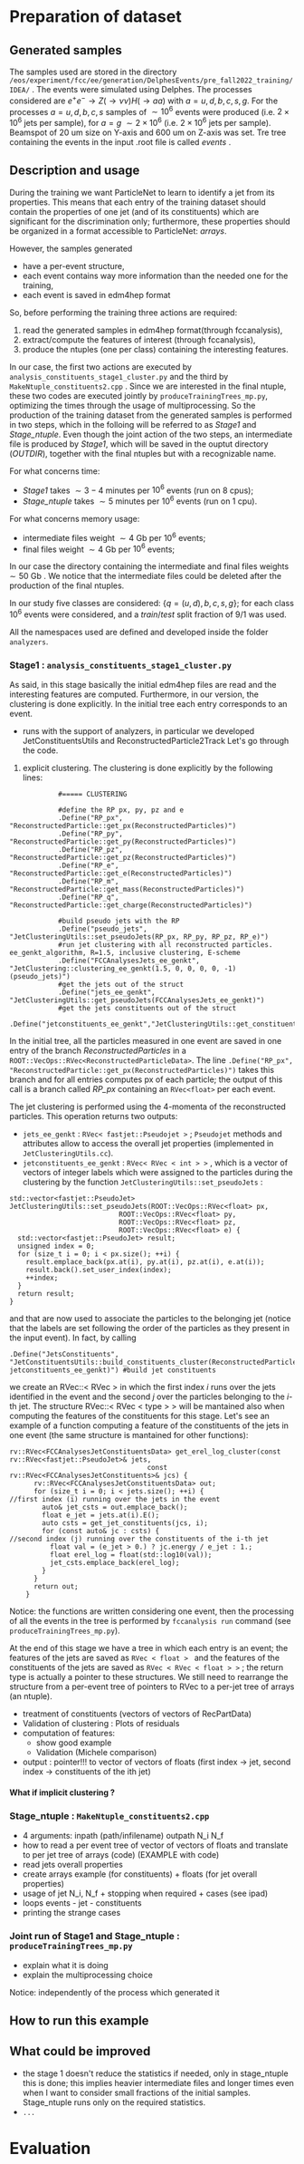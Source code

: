 # Preparation of dataset
## Generated samples
The samples used are stored in the directory `/eos/experiment/fcc/ee/generation/DelphesEvents/pre_fall2022_training/IDEA/` .
The events were simulated using Delphes. 
The processes considered are $e^+ e^- \to Z(\to \nu \nu) H(\to aa)$ with $a = u,d,b,c,s,g$.
For the processes $a =  u,d,b,c,s$ samples of $\sim 10^6$ events were produced (i.e. $2 \times 10^6$ jets per sample), for $a = g$ $\sim 2 \times 10^6$ (i.e. $2 \times 10^6$ jets per sample).
Beamspot of 20 um size on Y-axis and 600 um on Z-axis was set.
Tre tree containing the events in the input .root file is called _events_ .


## Description and usage
During the training we want ParticleNet to learn to identify a jet from its properties. This means that each entry of the training dataset should contain the properties of one jet (and of its constituents) which are significant for the discrimination only; furthermore, these properties should be organized in a format accessible to ParticleNet: *arrays*.

However, the samples generated
* have a per-event structure, 
* each event contains way more information than the needed one for the training,
* each event is saved in edm4hep format 

So, before performing the training three actions are required:
1. read the generated samples in edm4hep format(through fccanalysis),
2. extract/compute the features of interest (through fccanalysis),
3. produce the ntuples (one per class) containing the interesting features.

In our case, the first two actions are executed by `analysis_constituents_stage1_cluster.py` and the third by `MakeNtuple_constituents2.cpp` .
Since we are interested in the final ntuple, these two codes are executed jointly by `produceTrainingTrees_mp.py`, optimizing the times through the usage of multiprocessing.
So the production of the training dataset from the generated samples is performed in two steps, which in the folloing will be referred to as _Stage1_ and _Stage_ntuple_.
Even though the joint action of the two steps, an intermediate file is produced by _Stage1_, which will be saved in the ouptut directory (_OUTDIR_), together with the final ntuples but with a recognizable name.

For what concerns time: 
* _Stage1_ takes $\sim 3-4$ minutes per $10^6$ events (run on 8 cpus);
* _Stage_ntuple_ takes $\sim 5$ minutes per $10^6$ events (run on 1 cpu).

For what concerns memory usage:
* intermediate files weight $\sim 4$ Gb per $10^6$ events; 
* final files weight $\sim 4$ Gb per $10^6$ events;

In our case the directory containing the intermediate and final files weights $\sim 50$ Gb .
We notice that the intermediate files could be deleted after the production of the final ntuples.

In our study five classes are considered: $\{ q = (u,d), b, c, s, g\}$; for each class $10^6$ events were considered, and a $train/test$ split fraction of $9/1$ was used.

All the namespaces used are defined and developed inside the folder `analyzers`.
### Stage1 : `analysis_constituents_stage1_cluster.py`
As said, in this stage basically the initial edm4hep files are read and the interesting features are computed. Furthermore, in our version, the clustering is done explicitly. 
In the initial tree each entry corresponds to an event.
* runs with the support of analyzers, in particular we developed JetConstituentsUtils and ReconstructedParticle2Track
Let's go through the code.
1. explicit clustering. The clustering is done explicitly by the following lines:
```
            #===== CLUSTERING

            #define the RP px, py, pz and e
            .Define("RP_px",          "ReconstructedParticle::get_px(ReconstructedParticles)")
            .Define("RP_py",          "ReconstructedParticle::get_py(ReconstructedParticles)")
            .Define("RP_pz",          "ReconstructedParticle::get_pz(ReconstructedParticles)")
            .Define("RP_e",           "ReconstructedParticle::get_e(ReconstructedParticles)")
            .Define("RP_m",           "ReconstructedParticle::get_mass(ReconstructedParticles)")
            .Define("RP_q",           "ReconstructedParticle::get_charge(ReconstructedParticles)")
            
            #build pseudo jets with the RP
            .Define("pseudo_jets",    "JetClusteringUtils::set_pseudoJets(RP_px, RP_py, RP_pz, RP_e)")
            #run jet clustering with all reconstructed particles. ee_genkt_algorithm, R=1.5, inclusive clustering, E-scheme
            .Define("FCCAnalysesJets_ee_genkt", "JetClustering::clustering_ee_genkt(1.5, 0, 0, 0, 0, -1)(pseudo_jets)")
            #get the jets out of the struct
            .Define("jets_ee_genkt",           "JetClusteringUtils::get_pseudoJets(FCCAnalysesJets_ee_genkt)")
            #get the jets constituents out of the struct
            .Define("jetconstituents_ee_genkt","JetClusteringUtils::get_constituents(FCCAnalysesJets_ee_genkt)")
```
In the initial tree, all the particles measured in one event are saved in one entry of the branch _ReconstructedParticles_ in a                                                                 `ROOT::VecOps::RVec<ReconstructedParticleData>`.
The line `.Define("RP_px",          "ReconstructedParticle::get_px(ReconstructedParticles)")` takes this branch and for all entries computes px of each particle; the output of this call is a branch called _RP_px_ containing an `RVec<float>` per each event.

The jet clustering is performed using the 4-momenta of the reconstructed particles. This operation returns two outputs: 
  - `jets_ee_genkt` : `RVec< fastjet::Pseudojet >` ; `Pseudojet` methods and attributes allow to access the overall jet properties (implemented in `JetClusteringUtils.cc`).
  - `jetconstituents_ee_genkt` : `RVec< RVec < int > >` , which is a vector of vectors of integer labels which were assigned to the particles during the clustering by the function `JetClusteringUtils::set_pseudoJets` : 
```
std::vector<fastjet::PseudoJet> JetClusteringUtils::set_pseudoJets(ROOT::VecOps::RVec<float> px, 
					       ROOT::VecOps::RVec<float> py, 
					       ROOT::VecOps::RVec<float> pz, 
					       ROOT::VecOps::RVec<float> e) {
  std::vector<fastjet::PseudoJet> result;
  unsigned index = 0;
  for (size_t i = 0; i < px.size(); ++i) {
    result.emplace_back(px.at(i), py.at(i), pz.at(i), e.at(i));
    result.back().set_user_index(index);
    ++index;
  }
  return result;
}
``` 
and that are now used to associate the particles to the belonging jet (notice that the labels are set following the order of the particles as they present in the input event). In fact, by calling
```
.Define("JetsConstituents", "JetConstituentsUtils::build_constituents_cluster(ReconstructedParticles, jetconstituents_ee_genkt)") #build jet constituents
```
we create an RVec::< RVec <ReconstructedParticleData > > in which the first index _i_ runs over the jets identified in the event and the second _j_ over the particles belonging to the _i_-th jet. 
The structure RVec::< RVec < type > > will be mantained also when computing the features of the constituents for this stage.
Let's see an example of a function computing a feature of the constituents of the jets in one event (the same structure is mantained for other functions):
```
rv::RVec<FCCAnalysesJetConstituentsData> get_erel_log_cluster(const rv::RVec<fastjet::PseudoJet>& jets,
								  const rv::RVec<FCCAnalysesJetConstituents>& jcs) {
      rv::RVec<FCCAnalysesJetConstituentsData> out;
      for (size_t i = 0; i < jets.size(); ++i) {                //first index (i) running over the jets in the event
        auto& jet_csts = out.emplace_back();
        float e_jet = jets.at(i).E();
        auto csts = get_jet_constituents(jcs, i);
        for (const auto& jc : csts) {                           //second index (j) running over the constituents of the i-th jet     
          float val = (e_jet > 0.) ? jc.energy / e_jet : 1.;
          float erel_log = float(std::log10(val));
          jet_csts.emplace_back(erel_log);
        }
      }
      return out;
    }
```
Notice: the functions are written considering one event, then the processing of all the events in the tree is performed by `fccanalysis run` command (see `produceTrainingTrees_mp.py`).


At the end of this stage we have a tree in which each entry is an event; the features of the jets are saved as `RVec < float > ` and the features of the constituents of the jets are saved as `RVec < RVec < float > >` ; the return type is actually a pointer to these structures. We still need to rearrange the structure from a per-event tree of pointers to RVec to a per-jet tree of arrays (an ntuple).

	
* treatment of constituents (vectors of vectors of RecPartData)
* Validation of clustering : Plots of residuals
* computation of features: 
  - show good example
  - Validation (Michele comparison)
* output : pointer!!! to vector of vectors of floats (first index -> jet, second index -> constituents of the ith jet)


#### What if implicit clustering ?

### Stage_ntuple : `MakeNtuple_constituents2.cpp`
* 4 arguments: inpath (path/infilename) outpath N_i N_f
* how to read a per event tree of vector of vectors of floats and translate to per jet tree of arrays (code) (EXAMPLE with code)
* read jets overall properties
* create arrays example (for constituents) + floats (for jet overall properties)
* usage of jet N_i, N_f + stopping when required + cases (see ipad)
* loops events - jet - constituents
* printing the strange cases

### Joint run of Stage1 and Stage_ntuple : `produceTrainingTrees_mp.py`
* explain what it is doing
* explain the multiprocessing choice




Notice: independently of the process which generated it

## How to run this example
 

## What could be improved
* the stage 1 doesn't reduce the statistics if needed, only in stage_ntuple this is done; this implies heavier intermediate files and longer times even when I want to consider small fractions of the initial samples. Stage_ntuple runs only on the required statistics.
* ```...```


# Evaluation
